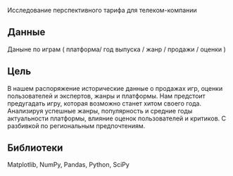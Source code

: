 Исследование перспективного тарифа для телеком-компании
## Данные
Даныне по играм ( платформа/ год выпуска / жанр / продажи / оценки ) 
## Цель

В нашем распоряжение исторические данные о продажах игр, оценки пользователей и экспертов, жанры и платформы. Нам предстоит предугадать игру, которая возможно станет хитом своего года. Анализируя успешные жанры, популярность и средние годы актуальности платформы, влияние оценок пользователей и критиков. С разбивкой по региональным предпочтениям.

## Библиотеки
Matplotlib, NumPy, Pandas, Python, SciPy
